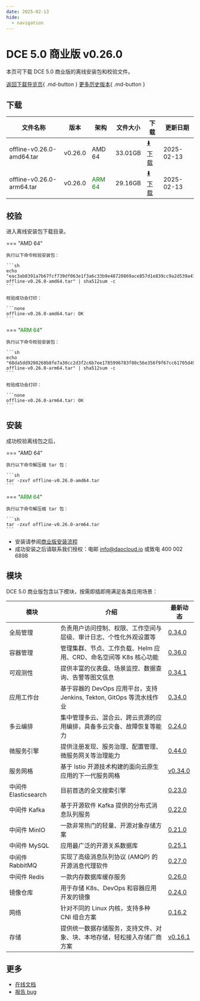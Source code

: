 ```yaml
---
date: 2025-02-13
hide:
  - navigation
---
```


# DCE 5.0 商业版 v0.26.0

本页可下载 DCE 5.0 商业版的离线安装包和校验文件。

[返回下载导览页](../index.md#_2){ .md-button } [更多历史版本](./dce5-installer-history.md){ .md-button }

## 下载

| 文件名称 | 版本 | 架构 | 文件大小 | 下载 | 更新日期 |
| ------- | --- | ---- | ------ | --- | ------- |
| offline-v0.26.0-amd64.tar | v0.26.0 | AMD 64 | 33.01GB | [:arrow_down: 下载](https://qiniu-download-public.daocloud.io/DaoCloud_Enterprise/dce5/offline-v0.26.0-amd64.tar) | 2025-02-13 |
| offline-v0.26.0-arm64.tar | v0.26.0 | <font color="green">ARM 64</font> | 29.16GB | [:arrow_down: 下载](https://qiniu-download-public.daocloud.io/DaoCloud_Enterprise/dce5/offline-v0.26.0-arm64.tar) | 2025-02-13 |

## 校验

进入离线安装包下载目录。

=== "AMD 64"

    执行以下命令校验安装包：

    ```sh
    echo "eac3ab8391a7b67fcf739df063e1f3a6c33b9e48720869ace857d1e839cc9a2d539a47110fcbab31a583bca404849d1b291430d5871036fd51f7692b6ff6b113  offline-v0.26.0-amd64.tar" | sha512sum -c
    ```

    校验成功会打印：

    ```none
    offline-v0.26.0-amd64.tar: OK
    ```

=== "<font color="green">ARM 64</font>"

    执行以下命令校验安装包：

    ```sh
    echo "68da5dd9208268b8fe7a30cc2d3f2c6b7ee1785996783f80c56e356f9f67cc61705d49227a087637e7ecad717de639600c0d0feaa8b2bc527d8d5fae79c6d24f  offline-v0.26.0-arm64.tar" | sha512sum -c
    ```

    校验成功会打印：

    ```none
    offline-v0.26.0-arm64.tar: OK
    ```

## 安装

成功校验离线包之后，

=== "AMD 64"

    执行以下命令解压缩 tar 包：

    ```sh
    tar -zxvf offline-v0.26.0-amd64.tar
    ```

=== "<font color="green">ARM 64</font>"

    执行以下命令解压缩 tar 包：

    ```sh
    tar -zxvf offline-v0.26.0-arm64.tar
    ```

- 安装请参阅[商业版安装流程](../../install/commercial/start-install.md)
- 成功安装之后请联系我们授权：电邮 info@daocloud.io 或致电 400 002 6898

## 模块

DCE 5.0 商业版包含以下模块，按需即插即用满足各类应用场景：

| 模块 | 介绍 | 最新动态 |
| ---- | --- | ------ |
| 全局管理 | 负责用户访问控制、权限、工作空间与层级、审计日志、个性化外观设置等 | [0.34.0](../../ghippo/intro/release-notes.md#0340) |
| 容器管理 | 管理集群、节点、工作负载、Helm 应用、CRD、命名空间等 K8s 核心功能 | [0.36.0](../../kpanda/intro/release-notes.md#0360) |
| 可观测性 | 提供丰富的仪表盘、场景监控、数据查询、告警等图文信息 | [0.34.1](../../insight/intro/release-notes.md#0341) |
| 应用工作台 | 基于容器的 DevOps 应用平台，支持 Jenkins, Tekton, GitOps 等流水线作业 | [0.34.0](../../amamba/intro/release-notes.md#0340) |
| 多云编排 | 集中管理多云、混合云、跨云资源的应用编排，具备多云灾备、故障恢复等能力 | [0.24.0](../../kairship/intro/release-notes.md#0240) |
| 微服务引擎 | 提供注册发现、服务治理、配置管理、微服务网关等治理能力 | [0.44.0](../../skoala/intro/release-notes.md#0440) |
| 服务网格 | 基于 Istio 开源技术构建的面向云原生应用的下一代服务网格 | [v0.34.0](../../mspider/intro/release-notes.md#v0340) |
| 中间件 Elasticsearch | 目前首选的全文搜索引擎 | [0.23.0](../../middleware/elasticsearch/release-notes.md#0230) |
| 中间件 Kafka | 基于开源软件 Kafka 提供的分布式消息队列服务 | [0.22.0](../../middleware/kafka/release-notes.md#0220) |
| 中间件 MinIO | 一款非常热门的轻量、开源对象存储方案 | [0.21.0](../../middleware/minio/release-notes.md#0210) |
| 中间件 MySQL | 应用最广泛的开源关系数据库 | [0.25.1](../../middleware/mysql/release-notes.md#0251) |
| 中间件 RabbitMQ | 实现了高级消息队列协议 (AMQP) 的开源消息代理软件 | [0.27.0](../../middleware/rabbitmq/release-notes.md#0270) |
| 中间件 Redis | 一款内存数据库缓存服务 | [0.26.0](../../middleware/redis/release-notes.md#0260) |
| 镜像仓库 | 用于存储 K8s、DevOps 和容器应用开发的镜像 | [0.24.0](../../kangaroo/intro/release-notes.md) |
| 网络 | 针对不同的 Linux 内核，支持多种 CNI 组合方案 | [0.16.2](../../network/intro/release-notes.md) |
| 存储 | 提供统一数据存储服务，支持文件、对象、块、本地存储，轻松接入存储厂商方案 | [v0.16.1](../../storage/hwameistor/release-notes.md) |

## 更多

- [在线文档](../../dce/index.md)
- [报告 bug](https://github.com/DaoCloud/DaoCloud-docs/issues)